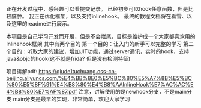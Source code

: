 正在开发过程中，感兴趣可以看提交记录。
已经初步可以hook任意函数，但是比较臃肿。
我正在优化框架，以及支持inlinehook。
最终的教程文档将在看雪、以及这里的readme进行展示。

本项目是自己学习开发而开展，但是不会烂尾，目标是维护成一个大家都喜欢用的Inlinehook框架
其中有两个目的
第一个目的：让入门的新手可以完整的学习
第二个目的：听取大家的建议，增加JIT功能，通过server通讯，实时的hook，支持java&objc的hook(这不就是frida? 但是没有检测特征)


项目讲解pdf:
https://qiude1tuchuang.oss-cn-beijing.aliyuncs.com/%E4%BB%8E0%E5%BC%80%E5%A7%8B%E5%BC%80%E5%8F%91%E4%B8%80%E4%B8%AAInlineHook%E7%AC%AC%E4%B8%80%E7%AF%87.pdf
注意，讲解使用的是newhook分支，不是main分支
main分支是最早的实现，非常简单，欢迎大家学习
